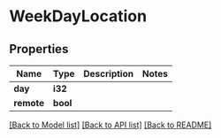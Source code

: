 # WeekDayLocation

## Properties

Name | Type | Description | Notes
------------ | ------------- | ------------- | -------------
**day** | **i32** |  | 
**remote** | **bool** |  | 

[[Back to Model list]](../README.md#documentation-for-models) [[Back to API list]](../README.md#documentation-for-api-endpoints) [[Back to README]](../README.md)


